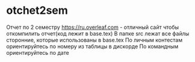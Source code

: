 # otchet2sem
Отчет по 2 семестру
https://ru.overleaf.com - отличный сайт чтобы откомпилить отчет(код лежит в base.tex)
В папке src лежат все файлы сторонние, которые использованы в base.tex
По личным контестам ориентируйтесь по номеру из таблицы в дискорде
По командным ориентируйтесь по дате
